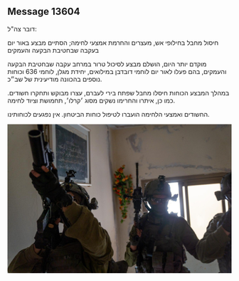 ## Message 13604

דובר צה"ל:

חיסול מחבל בחילופי אש, מעצרים והחרמת אמצעי לחימה; הסתיים מבצע באור יום בעקבה שבחטיבת הבקעה והעמקים 

מוקדם יותר היום, הושלם מבצע לסיכול טרור במרחב עקבה שבחטיבת הבקעה והעמקים, בהם פעלו לאור יום לוחמי דובדבן במילואים, יחידת מגלן, לוחמי 636 וכוחות נוספים בהכוונה מודיעינית של שב״כ.

במהלך המבצע הכוחות חיסלו מחבל שפתח בירי לעברם, עצרו מבוקש ותחקרו חשודים.
כמו כן, איתרו והחרימו נשקים מסוג ׳קרלו׳, תחמושת וציוד לחימה.

החשודים ואמצעי הלחימה הועברו לטיפול כוחות הביטחון. אין נפגעים לכוחותינו.

![Photo](13604/13604_photo.jpg)
